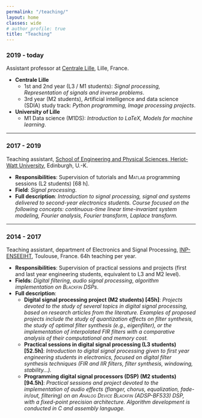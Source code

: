 ```yaml
---
permalink: "/teaching/"
layout: home
classes: wide
# author_profile: true
title: "Teaching"
---
```

### 2019 - today

Assistant professor at [Centrale Lille](https://centralelille.fr/), Lille, France.

- **Centrale Lille**
  - 1st and 2nd year (L3 / M1 students): *Signal processing, Representation of signals and inverse problems*.
  - 3rd year (M2 students), Artificial intelligence and data science (SDIA) study track: *Python programming, Image processing projects*.
- **University of Lille**
  - M1 Data science (M1DS): *Introduction to LaTeX, Models for machine learning*.

---

### 2017 - 2019

Teaching assistant, <a href="https://www.hw.ac.uk/schools/engineering-physical-sciences.htm">School of Engineering and Physical Sciences, Heriot-Watt University</a>, Edinburgh, U.-K.  

- **Responsibilities**: Supervision of tutorials and <span style="font-variant: small-caps">Matlab</span> programming sessions (L2 students) [68 h].  
- **Field**: *Signal processing*.  
- **Full description**: *Introduction to signal processing, signal and systems delivered to second-year electronics students. Course focused on the following concepts: continuous-time linear time-invariant system modeling, Fourier analysis, Fourier transform, Laplace transform.*

---

### 2014 - 2017

Teaching assistant, department of Electronics and Signal Processing, <a href="http://www.enseeiht.fr/en/index.html">INP-ENSEEIHT</a>, Toulouse, France. 64h teaching per year.

- **Responsibilities**: Supervision of practical sessions and projects (first and last year engineering students, equivalent to L3 and M2 level).  
- **Fields**: *Digital filtering*, *audio signal processing*, *algorithm implementation on <span style="font-variant: small-caps">Blackfin</span> DSPs*.  
- **Full description**:  
  - **Digital signal processing project (M2 students) [45h]**: *Projects devoted to the study of several topics in digital signal processing, based on research articles from the literature. Examples of proposed projects include the study of quantization effects on filter synthesis, the study of optimal filter synthesis (e.g., eigenfilter), or the implementation of interpolated FIR filters with a comparative analysis of their computational and memory cost.*  
  - **Practical sessions in digital signal processing (L3 students) [52.5h]**: *Introduction to digital signal processing given to first year engineering students in electronics, focused on digital filter synthesis techniques (FIR and IIR filters, filter synthesis, windowing, stability...).*  
  - **Programming digital signal processors (DSP) (M2 students) [94.5h]**: *Practical sessions and project devoted to the implementation of audio effects (flanger, chorus, equalization, fade-in/out, filtering) on an <span style="font-variant: small-caps">Analog Device Blackfin</span> (ADSP-BF533) DSP, with a fixed-point precision architecture. Algorithm development is conducted in C and assembly language.*
